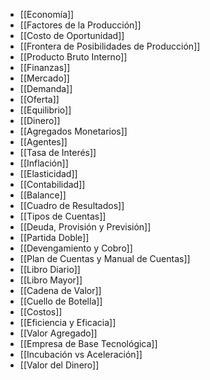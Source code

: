 - [[Economía]]
- [[Factores de la Producción]]
- [[Costo de Oportunidad]]
- [[Frontera de Posibilidades de Producción]]
- [[Producto Bruto Interno]]
- [[Finanzas]]
- [[Mercado]]
- [[Demanda]]
- [[Oferta]]
- [[Equilibrio]]
- [[Dinero]]
- [[Agregados Monetarios]]
- [[Agentes]]
- [[Tasa de Interés]]
- [[Inflación]]
- [[Elasticidad]]
- [[Contabilidad]]
- [[Balance]]
- [[Cuadro de Resultados]]
- [[Tipos de Cuentas]]
- [[Deuda, Provisión y Previsión]]
- [[Partida Doble]]
- [[Devengamiento y Cobro]]
- [[Plan de Cuentas y Manual de Cuentas]]
- [[Libro Diario]]
- [[Libro Mayor]]
- [[Cadena de Valor]]
- [[Cuello de Botella]]
- [[Costos]]
- [[Eficiencia y Eficacia]]
- [[Valor Agregado]]
- [[Empresa de Base Tecnológica]]
- [[Incubación vs Aceleración]]
- [[Valor del Dinero]]